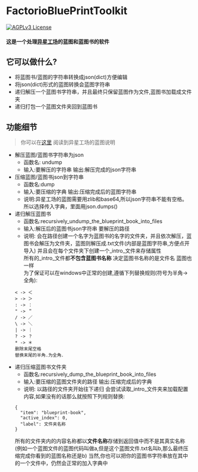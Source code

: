 # FactorioBluePrintToolkit
[![AGPLv3 License](https://img.shields.io/badge/license-AGPLv3-blue.svg?style=flat-square)](http://www.fsf.org)
#### 这是一个处理[异星工场](https://www.factorio.com/)的蓝图和蓝图书的软件
## 它可以做什么?
* 将蓝图书/蓝图的字符串转换成json(dict)方便编辑
* 将json(dict)形式的蓝图转换会蓝图字符串
* 递归解压一个蓝图书字符串，并且最终只保留蓝图作为文件,蓝图书加载成文件夹
* 递归打包一个蓝图文件夹回到蓝图书

## 功能细节
> 你可以在[这里](https://wiki.factorio.com/Blueprint_string_format#:~:text=A%20blueprint%20string%20is%20a%20JSON%20representation%20of,currently%200%20%28for%20all%20Factorio%20versions%20through%201.1%29.)
>阅读到异星工场的蓝图说明
* 解压蓝图/蓝图书字符串为json
  * 函数名: undump
  * 输入:要解压的字符串 输出:解压完成的json字符串
* 压缩蓝图/蓝图书json到字符串
  * 函数名:dump
  * 输入:要压缩的字典 输出:压缩完成后的蓝图字符串
  * 说明:异星工场的蓝图需要用zlib和base64,所以json字符串不能有空格。所以选择传入字典，里面用json.dumps()
* 递归解压蓝图书
  * 函数名:recursively_undump_the_blueprint_book_into_files
  * 输入:解压后的蓝图书json字符串 要解压的路径
  * 说明: 会在路径创建一个名字为蓝图书的名字的文件夹，并且依次解压，蓝图书会解压为文件夹，蓝图则解压成.txt文件(内部是蓝图字符串,方便点开导入)  并且会在每个文件夹下创建一个_intro_文件来存储属性  
  所有的_intro_文件都**不包含蓝图书名称** 决定蓝图书名称的是文件名 蓝图也一样  
  为了保证可以在windows中正常的创建,遵循下列替换规则(符号为半角->全角):  
  ```
  < -> ＜
  > -> ＞
  : -> ：
  " -> ＂
  / -> ／
  \ -> ＼
  | -> ｜
  ? -> ？
  * -> ＊
  删除末尾空格
  替换末尾的半角.为全角．

* 递归压缩蓝图书文件夹
  * 函数名:recursively_dump_the_blueprint_book_into_files
  * 输入:要压缩的蓝图文件夹的路径 输出:压缩完成后的字典
  * 说明: 以路径的文件夹开始往下递归 会尝试读取_intro_文件夹来加载配置内容,如果没有的话那么就按照下列规则替换:
  ```
  {
    "item": "blueprint-book",
    "active_index": 0,
    "label": 文件夹名称
  } 
    ```  
  所有的文件夹内的内容名称都以**文件名称**存储到返回值中而不是其真实名称(例如一个蓝图文件的蓝图代码叫做a,但是这个蓝图文件.txt名叫b,那么最终压缩完成你看到的蓝图名称还是b)
  当然,你也可以把你的蓝图书字符串放在其中的一个文件中，仍然会正常的加入字典中
